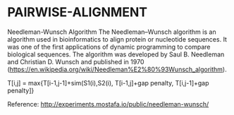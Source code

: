 # PAIRWISE-ALIGNMENT
Needleman-Wunsch Algorithm
The Needleman–Wunsch algorithm is an algorithm used in bioinformatics to align protein or nucleotide sequences. It was one of the first applications of dynamic programming to compare biological sequences. The algorithm was developed by Saul B. Needleman and Christian D. Wunsch and published in 1970 (https://en.wikipedia.org/wiki/Needleman%E2%80%93Wunsch_algorithm).

T[i,j] = max{T[i-1,j-1]+sim(S1(i),S2(i), T[i-1,j]+gap penalty, T[i,j-1]+gap penalty]}

Reference: http://experiments.mostafa.io/public/needleman-wunsch/
